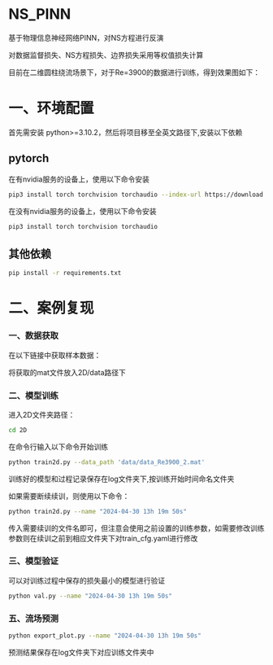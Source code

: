 # NS_PINN

基于物理信息神经网络PINN，对NS方程进行反演

对数据监督损失、NS方程损失、边界损失采用等权值损失计算

目前在二维圆柱绕流场景下，对于Re=3900的数据进行训练，得到效果图如下：





# 一、环境配置

首先需安装 python>=3.10.2，然后将项目移至全英文路径下,安装以下依赖

## pytorch

在有nvidia服务的设备上，使用以下命令安装

```bash
pip3 install torch torchvision torchaudio --index-url https://download.pytorch.org/whl/cu118
```

在没有nvidia服务的设备上，使用以下命令安装

```bash
pip3 install torch torchvision torchaudio
```

## 其他依赖

```bash
pip install -r requirements.txt
```



# 二、案例复现

### 一、数据获取

在以下链接中获取样本数据：

将获取的mat文件放入2D/data路径下

### 二、模型训练

进入2D文件夹路径：

```bash
cd 2D
```

在命令行输入以下命令开始训练

```bash
python train2d.py --data_path 'data/data_Re3900_2.mat'
```

训练好的模型和过程记录保存在log文件夹下,按训练开始时间命名文件夹

如果需要断续续训，则使用以下命令：

```bash
python train2d.py --name "2024-04-30 13h 19m 50s"
```

传入需要续训的文件名即可，但注意会使用之前设置的训练参数，如需要修改训练参数则在续训之前到相应文件夹下对train_cfg.yaml进行修改

### 三、模型验证

可以对训练过程中保存的损失最小的模型进行验证

```bash
python val.py --name "2024-04-30 13h 19m 50s"
```

### 五、流场预测

```bash
python export_plot.py --name "2024-04-30 13h 19m 50s"
```

预测结果保存在log文件夹下对应训练文件夹中


